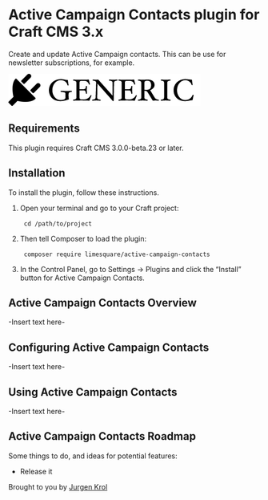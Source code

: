 # Active Campaign Contacts plugin for Craft CMS 3.x

Create and update Active Campaign contacts.
This can be use for newsletter subscriptions,  for example.

![Screenshot](resources/img/plugin-logo.png)

## Requirements

This plugin requires Craft CMS 3.0.0-beta.23 or later.

## Installation

To install the plugin, follow these instructions.

1. Open your terminal and go to your Craft project:

        cd /path/to/project

2. Then tell Composer to load the plugin:

        composer require limesquare/active-campaign-contacts

3. In the Control Panel, go to Settings → Plugins and click the “Install” button for Active Campaign Contacts.

## Active Campaign Contacts Overview

-Insert text here-

## Configuring Active Campaign Contacts

-Insert text here-

## Using Active Campaign Contacts

-Insert text here-

## Active Campaign Contacts Roadmap

Some things to do, and ideas for potential features:

* Release it

Brought to you by [Jurgen Krol](https://limesquare.eu)
